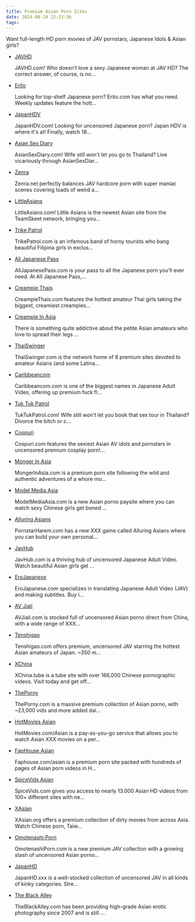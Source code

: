 ```yaml
---
title: Premium Asian Porn Sites
date: 2024-08-10 22:23:36
tags:
---
```


Want full-length HD porn movies of JAV pornstars, Japanese Idols & Asian girls?

<ul><li data-site-id="207"><a class="link-analytics link-icon-base icon icon2011" href="https://pdude.link/javhd" target="_blank" rel="nofollow noopener" data-category="Premium Asian Porn Sites" data-category-link="https://pdude.link/javhd" data-visit-site-id="207">JAVHD</a><a class="review" href="https://theporndude.com/207/javhd" target="_blank" rel="noopener" aria-label="Review button" data-visit-site-id="207"></a><p class="desc">JAVHD.com! Who doesn’t love a sexy Japanese woman at JAV HD? The correct answer, of course, is no...</p></li><li data-site-id="718"><a class="link-analytics link-icon-base ctm-icon ctm-icon718" href="https://pdude.link/erito" target="_blank" rel="nofollow noopener" data-category="Premium Asian Porn Sites" data-category-link="https://pdude.link/erito" data-visit-site-id="718">Erito</a><a class="review" href="https://theporndude.com/718/erito" target="_blank" rel="noopener" aria-label="Review button" data-visit-site-id="718"></a><p class="desc">Looking for top-shelf Japanese porn? Erito.com has what you need. Weekly updates feature the hott...</p></li><li data-site-id="2482"><a class="link-analytics link-icon-base icon icon105" href="https://pdude.link/japanhdv" target="_blank" rel="nofollow noopener" data-category="Premium Asian Porn Sites" data-category-link="https://pdude.link/japanhdv" data-visit-site-id="2482">JapanHDV</a><a class="review" href="https://theporndude.com/2482/japanhdv" target="_blank" rel="noopener" aria-label="Review button" data-visit-site-id="2482"></a><p class="desc">JapanHDV.com! Looking for uncensored Japanese porn? Japan HDV is where it's at! Finally, watch 18...</p></li><li data-site-id="1973"><a class="link-analytics link-icon-base ctm-icon ctm-icon1973" href="https://pdude.link/asiansexdiary" target="_blank" rel="nofollow noopener" data-category="Premium Asian Porn Sites" data-category-link="https://pdude.link/asiansexdiary" data-visit-site-id="1973">Asian Sex Diary</a><a class="review" href="https://theporndude.com/1973/asiansexdiary" target="_blank" rel="noopener" aria-label="Review button" data-visit-site-id="1973"></a><p class="desc">AsianSexDiary.com! Wife still won't let you go to Thailand? Live vicariously through AsianSexDiar...</p></li><li data-site-id="3980"><a class="link-analytics link-icon-base ctm-icon ctm-icon3980" href="https://pdude.link/zenra" target="_blank" rel="nofollow noopener" data-category="Premium Asian Porn Sites" data-category-link="https://pdude.link/zenra" data-visit-site-id="3980">Zenra</a><a class="review" href="https://theporndude.com/3980/zenra" target="_blank" rel="noopener" aria-label="Review button" data-visit-site-id="3980"></a><p class="desc">Zenra.net perfectly balances JAV hardcore porn with super maniac scenes covering loads of weird a...</p></li><li data-site-id="3485"><a class="link-analytics link-icon-base icon icon375" href="https://theporndude.com/3485/littleasians" target="_blank" rel="noopener" data-visit-site-id="3485">LittleAsians</a><a class="review_force" href="https://theporndude.com/3485/littleasians" target="_blank" rel="noopener" aria-label="Review button" data-visit-site-id="3485"></a><p class="desc">LittleAsians.com! Little Asians is the newest Asian site from the TeamSkeet network, bringing you...</p><span class="has_sale" data-sale="1721930831" data-sale-days="21"></span><span class="is-18-friendly-icon icon_is_18-friendly"></span></li><li data-site-id="2024"><a class="link-analytics link-icon-base ctm-icon ctm-icon2024" href="https://theporndude.com/2024/trikepatrol" target="_blank" rel="noopener" data-visit-site-id="2024">Trike Patrol</a><a class="review_force" href="https://theporndude.com/2024/trikepatrol" target="_blank" rel="noopener" aria-label="Review button" data-visit-site-id="2024"></a><p class="desc">TrikePatrol.com is an infamous band of horny tourists who bang beautiful Filipina girls in exclus...</p></li><li data-site-id="722"><a class="link-analytics link-icon-base ctm-icon ctm-icon722" href="https://theporndude.com/722/alljapanesepass" target="_blank" rel="noopener" data-visit-site-id="722">All Japanese Pass</a><a class="review_force" href="https://theporndude.com/722/alljapanesepass" target="_blank" rel="noopener" aria-label="Review button" data-visit-site-id="722"></a><p class="desc">AllJapanesePass.com is your pass to all the Japanese porn you'll ever need. At All Japanese Pass,...</p></li><li data-site-id="4771"><a class="link-analytics link-icon-base ctm-icon ctm-icon4771" href="https://theporndude.com/4771/creampiethais" target="_blank" rel="noopener" data-visit-site-id="4771">Creampie Thais</a><a class="review_force" href="https://theporndude.com/4771/creampiethais" target="_blank" rel="noopener" aria-label="Review button" data-visit-site-id="4771"></a><p class="desc">CreampieThais.com features the hottest amateur Thai girls taking the biggest, creamiest creampies...</p></li><li data-site-id="2819"><a class="link-analytics link-icon-base ctm-icon ctm-icon2819" href="https://theporndude.com/2819/creampieinasia" target="_blank" rel="noopener" data-visit-site-id="2819">Creampie In Asia</a><a class="review_force" href="https://theporndude.com/2819/creampieinasia" target="_blank" rel="noopener" aria-label="Review button" data-visit-site-id="2819"></a><p class="desc">There is something quite addictive about the petite Asian amateurs who love to spread their legs ...</p></li><li data-site-id="5960"><a class="link-analytics link-icon-base en-ctm-icon en-ctm-icon5960" href="https://theporndude.com/5960/thaiswinger" target="_blank" rel="noopener" data-visit-site-id="5960">ThaiSwinger</a><a class="review_force" href="https://theporndude.com/5960/thaiswinger" target="_blank" rel="noopener" aria-label="Review button" data-visit-site-id="5960"></a><p class="desc">ThaiSwinger.com is the network home of 8 premium sites devoted to amateur Asians (and some Latina...</p></li><li data-site-id="7748"><a class="link-analytics link-icon-base icon icon223" href="https://theporndude.com/7748/caribbeancom" target="_blank" rel="noopener" data-visit-site-id="7748">Caribbeancom</a><a class="review_force" href="https://theporndude.com/7748/caribbeancom" target="_blank" rel="noopener" aria-label="Review button" data-visit-site-id="7748"></a><p class="desc">Caribbeancom.com is one of the biggest names in Japanese Adult Video, offering up premium fuck fl...</p></li><li data-site-id="2135"><a class="link-analytics link-icon-base icon icon70" href="https://theporndude.com/2135/tuktukpatrol" target="_blank" rel="noopener" data-visit-site-id="2135">Tuk Tuk Patrol</a><a class="review_force" href="https://theporndude.com/2135/tuktukpatrol" target="_blank" rel="noopener" aria-label="Review button" data-visit-site-id="2135"></a><p class="desc">TukTukPatrol.com! Wife still won't let you book that sex tour in Thailand? Divorce the bitch or c...</p></li><li data-site-id="8320"><a class="link-analytics link-icon-base en-ctm-icon en-ctm-icon8320" href="https://theporndude.com/8320/cospuri" target="_blank" rel="noopener" data-visit-site-id="8320">Cospuri</a><a class="review_force" href="https://theporndude.com/8320/cospuri" target="_blank" rel="noopener" aria-label="Review button" data-visit-site-id="8320"></a><p class="desc">Cospuri.com features the sexiest Asian AV idols and pornstars in uncensored premium cosplay porn!...</p></li><li data-site-id="7763"><a class="link-analytics link-icon-base icon icon939" href="https://theporndude.com/7763/mongerinasia" target="_blank" rel="noopener" data-visit-site-id="7763">Monger In Asia</a><a class="review_force" href="https://theporndude.com/7763/mongerinasia" target="_blank" rel="noopener" aria-label="Review button" data-visit-site-id="7763"></a><p class="desc">MongerInAsia.com is a premium porn site following the wild and authentic adventures of a whore mo...</p></li><li data-site-id="8153"><a class="link-analytics link-icon-base en-ctm-icon en-ctm-icon8153" href="https://theporndude.com/8153/modelmediaasia" target="_blank" rel="noopener" data-visit-site-id="8153">Model Media Asia</a><a class="review_force" href="https://theporndude.com/8153/modelmediaasia" target="_blank" rel="noopener" aria-label="Review button" data-visit-site-id="8153"></a><p class="desc">ModelMediaAsia.com is a new Asian porno paysite where you can watch sexy Chinese girls get boned ...</p></li><li data-site-id="14257"><a class="link-analytics link-icon-base icon icon0" href="https://theporndude.com/14257/alluringasians" target="_blank" rel="noopener" data-visit-site-id="14257">Alluring Asians</a><a class="review_force" href="https://theporndude.com/14257/alluringasians" target="_blank" rel="noopener" aria-label="Review button" data-visit-site-id="14257"></a><p class="desc">PornstarHarem.com has a new XXX game called Alluring Asians where you can build your own personal...</p></li><li data-site-id="4739"><a class="link-analytics link-icon-base ctm-icon ctm-icon4739" href="https://theporndude.com/4739/javhub" target="_blank" rel="noopener" data-visit-site-id="4739">JavHub</a><a class="review_force" href="https://theporndude.com/4739/javhub" target="_blank" rel="noopener" aria-label="Review button" data-visit-site-id="4739"></a><p class="desc">JavHub.com is a thriving hub of uncensored Japanese Adult Video. Watch beautiful Asian girls get ...</p></li><li data-site-id="8725"><a class="link-analytics link-icon-base en-ctm-icon en-ctm-icon8725" href="https://theporndude.com/8725/erojapanese" target="_blank" rel="noopener" data-visit-site-id="8725">EroJapanese</a><a class="review_force" href="https://theporndude.com/8725/erojapanese" target="_blank" rel="noopener" aria-label="Review button" data-visit-site-id="8725"></a><p class="desc">EroJapanese.com specializes in translating Japanese Adult Video (JAV) and making subtitles. Buy i...</p></li><li data-site-id="13035"><a class="link-analytics link-icon-base ctm-icon ctm-icon13035" href="https://theporndude.com/13035/avjiali" target="_blank" rel="noopener" data-visit-site-id="13035">AV Jiali</a><a class="review_force" href="https://theporndude.com/13035/avjiali" target="_blank" rel="noopener" aria-label="Review button" data-visit-site-id="13035"></a><p class="desc">AVJiali.com is stocked full of uncensored Asian porno direct from China, with a wide range of XXX...</p></li><li data-site-id="13038"><a class="link-analytics link-icon-base ctm-icon ctm-icon13038" href="https://theporndude.com/13038/tenshigao" target="_blank" rel="noopener" data-visit-site-id="13038">Tenshigao</a><a class="review_force" href="https://theporndude.com/13038/tenshigao" target="_blank" rel="noopener" aria-label="Review button" data-visit-site-id="13038"></a><p class="desc">Tenshigao.com offers premium, uncensored JAV starring the hottest Asian amateurs of Japan. ~350 m...</p></li><li data-site-id="12863"><a class="link-analytics link-icon-base icon icon1969" href="https://theporndude.com/12863/xchina" target="_blank" rel="noopener" data-visit-site-id="12863">XChina</a><a class="review_force" href="https://theporndude.com/12863/xchina" target="_blank" rel="noopener" aria-label="Review button" data-visit-site-id="12863"></a><p class="desc">XChina.tube is a tube site with over 166,000 Chinese pornographic videos. Visit today and get off...</p></li><li data-site-id="11051"><a class="link-analytics link-icon-base icon icon1862" href="https://theporndude.com/11051/theporny" target="_blank" rel="noopener" data-visit-site-id="11051">ThePorny</a><a class="review_force" href="https://theporndude.com/11051/theporny" target="_blank" rel="noopener" aria-label="Review button" data-visit-site-id="11051"></a><p class="desc">ThePorny.com is a massive premium collection of Asian porno, with ~23,000 vids and more added dai...</p></li><li data-site-id="9248"><a class="link-analytics link-icon-base icon icon183" href="https://theporndude.com/9248/hotmoviesasian" target="_blank" rel="noopener" data-visit-site-id="9248">HotMovies Asian</a><a class="review_force" href="https://theporndude.com/9248/hotmoviesasian" target="_blank" rel="noopener" aria-label="Review button" data-visit-site-id="9248"></a><p class="desc">HotMovies.com/Asian is a pay-as-you-go service that allows you to watch Asian XXX movies on a per...</p></li><li data-site-id="11643"><a class="link-analytics link-icon-base icon icon823" href="https://theporndude.com/11643/faphouseasian" target="_blank" rel="noopener" data-visit-site-id="11643">FapHouse Asian</a><a class="review_force" href="https://theporndude.com/11643/faphouseasian" target="_blank" rel="noopener" aria-label="Review button" data-visit-site-id="11643"></a><p class="desc">Faphouse.com/asian is a premium porn site packed with hundreds of pages of Asian porn videos in H...</p></li><li data-site-id="15548"><a class="link-analytics link-icon-base icon icon1663" href="https://theporndude.com/15548/spicevidsasian" target="_blank" rel="noopener" data-visit-site-id="15548">SpiceVids Asian</a><a class="review_force" href="https://theporndude.com/15548/spicevidsasian" target="_blank" rel="noopener" aria-label="Review button" data-visit-site-id="15548"></a><p class="desc">SpiceVids.com gives you access to nearly 13.000 Asian HD videos from 100+ different sites with ne...</p></li><li data-site-id="11115"><a class="link-analytics link-icon-base icon icon1861" href="https://theporndude.com/11115/xasian" target="_blank" rel="noopener" data-visit-site-id="11115">XAsian</a><a class="review_force" href="https://theporndude.com/11115/xasian" target="_blank" rel="noopener" aria-label="Review button" data-visit-site-id="11115"></a><p class="desc">XAsian.org offers a premium collection of dirty movies from across Asia. Watch Chinese porn, Taiw...</p></li><li data-site-id="14017"><a class="link-analytics link-icon-base ctm-icon ctm-icon14017" href="https://theporndude.com/14017/omotenashiporn" target="_blank" rel="noopener" data-visit-site-id="14017">Omotenashi Porn</a><a class="review_force" href="https://theporndude.com/14017/omotenashiporn" target="_blank" rel="noopener" aria-label="Review button" data-visit-site-id="14017"></a><p class="desc">OmotenashiPorn.com is a new premium JAV collection with a growing stash of uncensored Asian porno...</p></li><li data-site-id="15698"><a class="link-analytics link-icon-base ctm-icon ctm-icon15698" href="https://theporndude.com/15698/japanhd" target="_blank" rel="noopener" data-visit-site-id="15698">JapanHD</a><a class="review_force" href="https://theporndude.com/15698/japanhd" target="_blank" rel="noopener" aria-label="Review button" data-visit-site-id="15698"></a><p class="desc">JapanHD.xxx is a well-stocked collection of uncensored JAV in all kinds of kinky categories. Stre...</p></li><li data-site-id="15660"><a class="link-analytics link-icon-base ctm-icon ctm-icon15660" href="https://theporndude.com/15660/theblackalley" target="_blank" rel="noopener" data-visit-site-id="15660">The Black Alley</a><a class="review_force" href="https://theporndude.com/15660/theblackalley" target="_blank" rel="noopener" aria-label="Review button" data-visit-site-id="15660"></a><p class="desc">TheBlackAlley.com has been providing high-grade Asian erotic photography since 2007 and is still ...</p></li></ul>